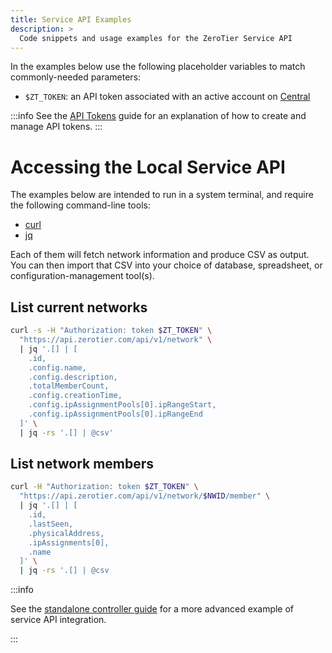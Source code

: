 ```yaml
---
title: Service API Examples
description: >
  Code snippets and usage examples for the ZeroTier Service API
---
```


In the examples below use the following placeholder variables to match commonly-needed parameters:

- `$ZT_TOKEN`: an API token associated with an active account on [Central](https://my.zerotier.com)

:::info
See the [API Tokens](/api/tokens) guide for an explanation of how to create and manage API tokens.
:::

# Accessing the Local Service API

The examples below are intended to run in a system terminal, and require the following command-line tools:

- [curl](https://curl.so)
- [jq](https://jqlang.github.io/jq/)

Each of them will fetch network information and produce CSV as output. You can then import that CSV into your choice of database, spreadsheet, or configuration-management tool(s).

## List current networks

```sh
curl -s -H "Authorization: token $ZT_TOKEN" \
  "https://api.zerotier.com/api/v1/network" \
  | jq '.[] | [
    .id,
    .config.name,
    .config.description,
    .totalMemberCount,
    .config.creationTime,
    .config.ipAssignmentPools[0].ipRangeStart,
    .config.ipAssignmentPools[0].ipRangeEnd
  ]' \
  | jq -rs '.[] | @csv'
```

## List network members

```sh
curl -H "Authorization: token $ZT_TOKEN" \
  "https://api.zerotier.com/api/v1/network/$NWID/member" \
  | jq '.[] | [
    .id,
    .lastSeen,
    .physicalAddress,
    .ipAssignments[0],
    .name
  ]' \
  | jq -rs '.[] | @csv
```

:::info

See the <a href="/controller">standalone controller guide</a> for a more advanced example of service API integration.

:::
